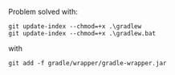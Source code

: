 Problem solved with:
```shell
git update-index --chmod=+x .\gradlew
git update-index --chmod=+x .\gradlew.bat
```
with
````shell
git add -f gradle/wrapper/gradle-wrapper.jar
````